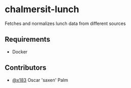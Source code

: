 # chalmersit-lunch
Fetches and normalizes lunch data from different sources

## Requirements
 - Docker

## Contributors

- [@x183](https://github.com/x183/) Oscar 'saxen' Palm
